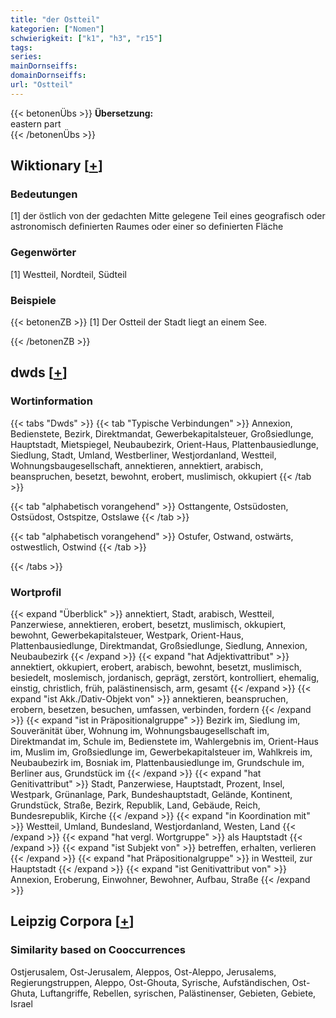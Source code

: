 ```yaml
---
title: "der Ostteil"
kategorien: ["Nomen"]
schwierigkeit: ["k1", "h3", "r15"]
tags:
series:
mainDornseiffs:
domainDornseiffs:
url: "Ostteil"
---
```


{{< betonenÜbs >}}
**Übersetzung:**  
eastern part  
{{< /betonenÜbs >}}

## Wiktionary [[+](https://de.wiktionary.org/wiki/Ostteil)]

### Bedeutungen
[1] der östlich von der gedachten Mitte gelegene Teil eines geografisch oder astronomisch definierten Raumes oder einer so definierten Fläche  

### Gegenwörter
[1] Westteil, Nordteil, Südteil  

### Beispiele
{{< betonenZB >}}
[1] Der Ostteil der Stadt liegt an einem See.  

{{< /betonenZB >}}


## dwds [[+](https://www.dwds.de/wb/Ostteil)]

### Wortinformation
{{< tabs "Dwds" >}}
{{< tab "Typische Verbindungen" >}}
Annexion, Bedienstete, Bezirk, Direktmandat, Gewerbekapitalsteuer, Großsiedlunge, Hauptstadt, Mietspiegel, Neubaubezirk, Orient-Haus, Plattenbausiedlunge, Siedlung, Stadt, Umland, Westberliner, Westjordanland, Westteil, Wohnungsbaugesellschaft, annektieren, annektiert, arabisch, beanspruchen, besetzt, bewohnt, erobert, muslimisch, okkupiert
{{< /tab >}}

{{< tab "alphabetisch vorangehend" >}}
Osttangente, Ostsüdosten, Ostsüdost, Ostspitze, Ostslawe
{{< /tab >}}

{{< tab "alphabetisch vorangehend" >}}
Ostufer, Ostwand, ostwärts, ostwestlich, Ostwind
{{< /tab >}}

{{< /tabs >}}

### Wortprofil
{{< expand "Überblick" >}} annektiert, Stadt, arabisch, Westteil, Panzerwiese, annektieren, erobert, besetzt, muslimisch, okkupiert, bewohnt, Gewerbekapitalsteuer, Westpark, Orient-Haus, Plattenbausiedlunge, Direktmandat, Großsiedlunge, Siedlung, Annexion, Neubaubezirk {{< /expand >}}
{{< expand "hat Adjektivattribut" >}} annektiert, okkupiert, erobert, arabisch, bewohnt, besetzt, muslimisch, besiedelt, moslemisch, jordanisch, geprägt, zerstört, kontrolliert, ehemalig, einstig, christlich, früh, palästinensisch, arm, gesamt {{< /expand >}}
{{< expand "ist Akk./Dativ-Objekt von" >}} annektieren, beanspruchen, erobern, besetzen, besuchen, umfassen, verbinden, fordern {{< /expand >}}
{{< expand "ist in Präpositionalgruppe" >}} Bezirk im, Siedlung im, Souveränität über, Wohnung im, Wohnungsbaugesellschaft im, Direktmandat im, Schule im, Bedienstete im, Wahlergebnis im, Orient-Haus im, Muslim im, Großsiedlunge im, Gewerbekapitalsteuer im, Wahlkreis im, Neubaubezirk im, Bosniak im, Plattenbausiedlunge im, Grundschule im, Berliner aus, Grundstück im {{< /expand >}}
{{< expand "hat Genitivattribut" >}} Stadt, Panzerwiese, Hauptstadt, Prozent, Insel, Westpark, Grünanlage, Park, Bundeshauptstadt, Gelände, Kontinent, Grundstück, Straße, Bezirk, Republik, Land, Gebäude, Reich, Bundesrepublik, Kirche {{< /expand >}}
{{< expand "in Koordination mit" >}} Westteil, Umland, Bundesland, Westjordanland, Westen, Land {{< /expand >}}
{{< expand "hat vergl. Wortgruppe" >}} als Hauptstadt {{< /expand >}}
{{< expand "ist Subjekt von" >}} betreffen, erhalten, verlieren {{< /expand >}}
{{< expand "hat Präpositionalgruppe" >}} in Westteil, zur Hauptstadt {{< /expand >}}
{{< expand "ist Genitivattribut von" >}} Annexion, Eroberung, Einwohner, Bewohner, Aufbau, Straße {{< /expand >}}

## Leipzig Corpora [[+](https://corpora.uni-leipzig.de/en/res?word=Ostteil&corpusId=deu_newscrawl-public_2018)]


### Similarity based on Cooccurrences
Ostjerusalem, Ost-Jerusalem, Aleppos, Ost-Aleppo, Jerusalems, Regierungstruppen, Aleppo, Ost-Ghouta, Syrische, Aufständischen, Ost-Ghuta, Luftangriffe, Rebellen, syrischen, Palästinenser, Gebieten, Gebiete, Israel

